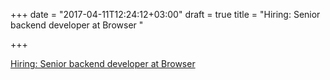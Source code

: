 +++
date = "2017-04-11T12:24:12+03:00"
draft = true
title = "Hiring: Senior backend developer at Browser "

+++

<p><a href="http://www.browserlondon.com/blog/2016/09/senior-backend-developer-role">Hiring: Senior backend developer at Browser </a></p>